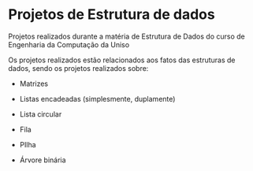# Projetos de Estrutura de dados

Projetos realizados durante a matéria de Estrutura de Dados do curso de Engenharia da Computação da Uniso

Os projetos realizados estão relacionados aos fatos das estruturas de dados, sendo os projetos realizados sobre:

- Matrizes

- Listas encadeadas (simplesmente, duplamente)

- Lista circular

- Fila

- PIlha

- Árvore binária
